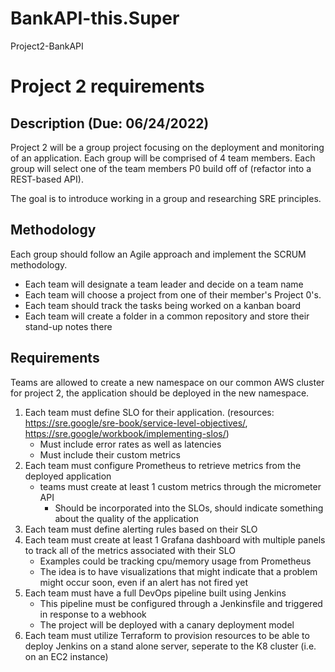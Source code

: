 # BankAPI-this.Super
Project2-BankAPI

# Project 2 requirements

## Description (Due: 06/24/2022)

Project 2 will be a group project focusing on the deployment and monitoring of an application. Each group will be comprised of 4 team members. Each group will select one of the team members P0 build off of (refactor into a REST-based API).

The goal is to introduce working in a group and researching SRE principles.

## Methodology

Each group should follow an Agile approach and implement the SCRUM methodology.
- Each team will designate a team leader and decide on a team name 
- Each team will choose a project from one of their member's Project 0's.
- Each team should track the tasks being worked on a kanban board
- Each team will create a folder in a common repository and store their stand-up notes there

## Requirements

Teams are allowed to create a new namespace on our common AWS cluster for project 2, the application should be deployed in the new namespace.

1. Each team must define SLO for their application. (resources: https://sre.google/sre-book/service-level-objectives/, https://sre.google/workbook/implementing-slos/)
    - Must include error rates as well as latencies
    - Must include their custom metrics
2. Each team must configure Prometheus to retrieve metrics from the deployed application
    - teams must create at least 1 custom metrics through the micrometer API
        - Should be incorporated into the SLOs, should indicate something about the quality of the application
3. Each team must define alerting rules based on their SLO
4. Each team must create at least 1 Grafana dashboard with multiple panels to track all of the metrics associated with their SLO
    - Examples could be tracking cpu/memory usage from Prometheus
    - The idea is to have visualizations that might indicate that a problem might occur soon, even if an alert has not fired yet
5. Each team must have a full DevOps pipeline built using Jenkins
    - This pipeline must be configured through a Jenkinsfile and triggered in response to a webhook
    - The project will be deployed with a canary deployment model
6. Each team must utilize Terraform to provision resources to be able to deploy Jenkins on a stand alone server, seperate to the K8 cluster (i.e. on an EC2 instance) 
